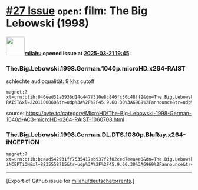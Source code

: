 # [\#27 Issue](https://github.com/milahu/deutschetorrents/issues/27) `open`: film: The Big Lebowski (1998)

#### <img src="https://avatars.githubusercontent.com/u/12958815?v=4" width="50">[milahu](https://github.com/milahu) opened issue at [2025-03-21 19:45](https://github.com/milahu/deutschetorrents/issues/27):

### The.Big.Lebowski.1998.German.1040p.microHD.x264-RAIST

schlechte audioqualität: 9 khz cutoff

    magnet:?xt=urn:btih:046eed31a6936d14c447f310e8c846fc30c48ff2&dn=The.Big.Lebowski.1998.German.1040p.microHD.x264-RAIST&xl=2201100060&tr=udp%3A%2F%2F45.9.60.30%3A6969%2Fannounce&tr=udp%3A%2F%2F142.132.183.104%3A6969%2Fannounce&tr=udp%3A%2F%2F185.216.179.62%3A25%2Fannounce&tr=udp%3A%2F%2F93.158.213.92%3A1337%2Fannounce&tr=udp%3A%2F%2F5.255.124.190%3A6969%2Fannounce&piece_size=4194304

source:
<https://byte.to/category/MicroHD/The-Big-Lebowski-1998-German-1040p-AC3-microHD-x264-RAIST-1060708.html>

### The.Big.Lebowski.1998.German.DL.DTS.1080p.BluRay.x264-iNCEPTiON

    magnet:?xt=urn:btih:bcaad542931ff7535417eb937f2f02ced7eea4e0&dn=The.Big.Lebowski.1998.German.DL.DTS.1080p.BluRay.x264-iNCEPTiON&xl=8835558715&tr=udp%3A%2F%2F45.9.60.30%3A6969%2Fannounce&tr=udp%3A%2F%2F142.132.183.104%3A6969%2Fannounce&tr=udp%3A%2F%2F185.216.179.62%3A25%2Fannounce&tr=udp%3A%2F%2F93.158.213.92%3A1337%2Fannounce&tr=udp%3A%2F%2F5.255.124.190%3A6969%2Fannounce&piece_size=8388608

------------------------------------------------------------------------

\[Export of Github issue for
[milahu/deutschetorrents](https://github.com/milahu/deutschetorrents).\]
